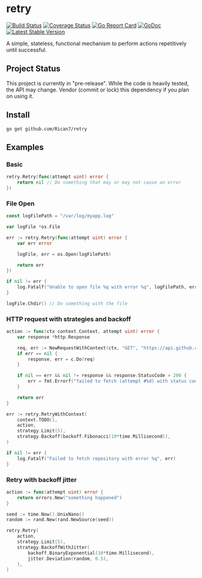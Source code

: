 # retry

[![Build Status](https://travis-ci.org/Rican7/retry.svg?branch=master)](https://travis-ci.org/Rican7/retry)
[![Coverage Status](https://coveralls.io/repos/github/Rican7/retry/badge.svg)](https://coveralls.io/github/Rican7/retry)
[![Go Report Card](https://goreportcard.com/badge/Rican7/retry)](http://goreportcard.com/report/Rican7/retry)
[![GoDoc](https://godoc.org/github.com/Rican7/retry?status.png)](https://godoc.org/github.com/Rican7/retry)
[![Latest Stable Version](https://img.shields.io/github/release/Rican7/retry.svg?style=flat)](https://github.com/Rican7/retry/releases)

A simple, stateless, functional mechanism to perform actions repetitively until successful.


## Project Status

This project is currently in "pre-release". While the code is heavily tested, the API may change.
Vendor (commit or lock) this dependency if you plan on using it.


## Install

`go get github.com/Rican7/retry`


## Examples

### Basic

```go
retry.Retry(func(attempt uint) error {
	return nil // Do something that may or may not cause an error
})
```

### File Open

```go
const logFilePath = "/var/log/myapp.log"

var logFile *os.File

err := retry.Retry(func(attempt uint) error {
	var err error

	logFile, err = os.Open(logFilePath)

	return err
})

if nil != err {
	log.Fatalf("Unable to open file %q with error %q", logFilePath, err)
}

logFile.Chdir() // Do something with the file
```

### HTTP request with strategies and backoff

```go
action := func(ctx context.Context, attempt uint) error {
	var response *http.Response

	req, err := NewRequestWithContext(ctx, "GET", "https://api.github.com/repos/Rican7/retry", nil)
	if err == nil {
		response, err = c.Do(req)
	}

	if nil == err && nil != response && response.StatusCode > 200 {
		err = fmt.Errorf("failed to fetch (attempt #%d) with status code: %d", attempt, response.StatusCode)
	}

	return err
}

err := retry.RetryWithContext(
	context.TODO(),
	action,
	strategy.Limit(5),
	strategy.Backoff(backoff.Fibonacci(10*time.Millisecond)),
)

if nil != err {
	log.Fatalf("Failed to fetch repository with error %q", err)
}
```

### Retry with backoff jitter

```go
action := func(attempt uint) error {
	return errors.New("something happened")
}

seed := time.Now().UnixNano()
random := rand.New(rand.NewSource(seed))

retry.Retry(
	action,
	strategy.Limit(5),
	strategy.BackoffWithJitter(
		backoff.BinaryExponential(10*time.Millisecond),
		jitter.Deviation(random, 0.5),
	),
)
```
